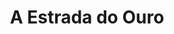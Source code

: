 ---
ref: sol-010-0030
title: ["A Estrada do Ouro"]
author_name: ["unknown author"]
publisher: ["unknown publisher"]
year: "unknown date"
origin: ["Portugal"]
formats: ["book-cover"]
disciplines: ["graphic-design"]
tags:
layout: artifact
status: ["scan"]
published: false
int_published: false
image_count:
date_added: 2023-06-16
batch:
---